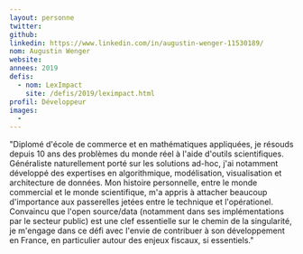 ```yaml
---
layout: personne
twitter: 
github: 
linkedin: https://www.linkedin.com/in/augustin-wenger-11530189/
nom: Augustin Wenger
website:
annees: 2019
defis: 
  - nom: LexImpact
    site: /defis/2019/leximpact.html
profil: Développeur
images:
  - 
---
```


"Diplomé d'école de commerce et en mathématiques appliquées, je résouds depuis 10 ans des problèmes du monde réel à l'aide d'outils scientifiques. Généraliste naturellement porté sur les solutions ad-hoc, j'ai notamment développé des expertises en algorithmique, modélisation, visualisation et architecture de données. Mon histoire personnelle, entre le monde commercial et le monde scientifique, m'a appris à attacher beaucoup d'importance aux passerelles jetées entre le technique et l'opérationel. Convaincu que l'open source/data (notamment dans ses implémentations par le secteur public) est une clef essentielle sur le chemin de la singularité, je m'engage dans ce défi avec l'envie de contribuer à son développement en France, en particulier autour des enjeux fiscaux, si essentiels."

